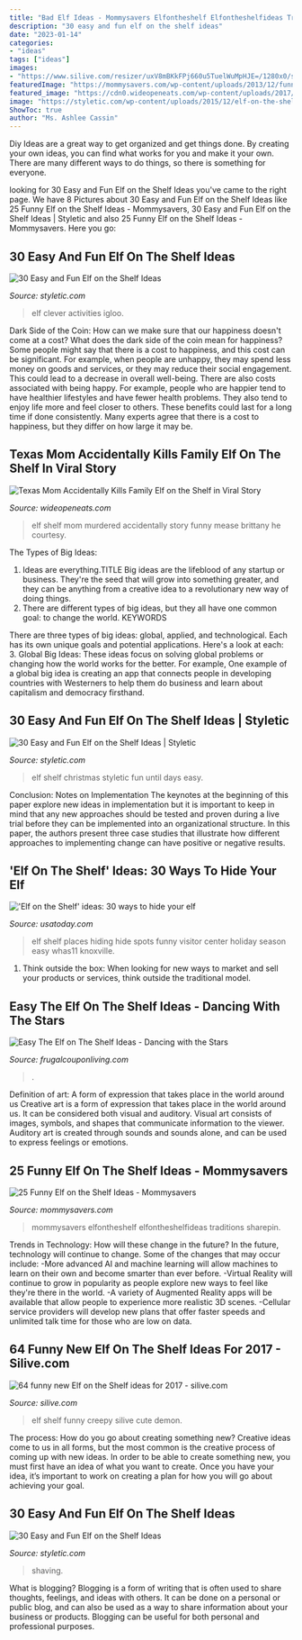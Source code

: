 ```yaml
---
title: "Bad Elf Ideas - Mommysavers Elfontheshelf Elfontheshelfideas Traditions Sharepin"
description: "30 easy and fun elf on the shelf ideas"
date: "2023-01-14"
categories:
- "ideas"
tags: ["ideas"]
images:
- "https://www.silive.com/resizer/uxV8mBKkFPj660u5TuelWuMpHJE=/1280x0/smart/advancelocal-adapter-image-uploads.s3.amazonaws.com/image.silive.com/home/silive-media/width2048/img/entertainment_impact_home/photo/screen-shot-2017-12-10-at-122539-pmpng-d7d874ab09a37b39.png"
featuredImage: "https://mommysavers.com/wp-content/uploads/2013/12/funny-elf-square.jpg"
featured_image: "https://cdn0.wideopeneats.com/wp-content/uploads/2017/12/25446220_906999096135435_1898086850582274368_n.jpg"
image: "https://styletic.com/wp-content/uploads/2015/12/elf-on-the-shelf-ideas/20-elf-on-the-shelf-ideas.jpg"
ShowToc: true
author: "Ms. Ashlee Cassin"
---
```



Diy Ideas are a great way to get organized and get things done. By creating your own ideas, you can find what works for you and make it your own. There are many different ways to do things, so there is something for everyone.

	

		
looking for 30 Easy and Fun Elf on the Shelf Ideas you've came to the right page. We have 8 Pictures about 30 Easy and Fun Elf on the Shelf Ideas like 25 Funny Elf on the Shelf Ideas - Mommysavers, 30 Easy and Fun Elf on the Shelf Ideas | Styletic and also 25 Funny Elf on the Shelf Ideas - Mommysavers. Here you go:
		
    
## 30 Easy And Fun Elf On The Shelf Ideas

<img loading=lazy src="https://styletic.com/wp-content/uploads/2015/12/elf-on-the-shelf-ideas/10-elf-on-the-shelf-ideas.jpg" onerror="this.onerror=null;this.src='https://tse1.mm.bing.net/th?id=OIP.rIGkM6UpIU0YmczTazPe9QHaLK&amp;pid=15.1';" alt="30 Easy and Fun Elf on the Shelf Ideas">

_Source: styletic.com_

>elf clever activities igloo. 

	

Dark Side of the Coin: How can we make sure that our happiness doesn't come at a cost?
What does the dark side of the coin mean for happiness?
Some people might say that there is a cost to happiness, and this cost can be significant. For example, when people are unhappy, they may spend less money on goods and services, or they may reduce their social engagement. This could lead to a decrease in overall well-being.
There are also costs associated with being happy. For example, people who are happier tend to have healthier lifestyles and have fewer health problems. They also tend to enjoy life more and feel closer to others. These benefits could last for a long time if done consistently.
Many experts agree that there is a cost to happiness, but they differ on how large it may be.

    
## Texas Mom Accidentally Kills Family Elf On The Shelf In Viral Story

<img loading=lazy src="https://cdn0.wideopeneats.com/wp-content/uploads/2017/12/25446220_906999096135435_1898086850582274368_n.jpg" onerror="this.onerror=null;this.src='https://tse3.mm.bing.net/th?id=OIP.gYAcpaAtBBWmiLE6uDGhUgHaJ4&amp;pid=15.1';" alt="Texas Mom Accidentally Kills Family Elf on the Shelf in Viral Story">

_Source: wideopeneats.com_

>elf shelf mom murdered accidentally story funny mease brittany he courtesy. 

	

The Types of Big Ideas:
1. Ideas are everything.TITLE
Big ideas are the lifeblood of any startup or business. They're the seed that will grow into something greater, and they can be anything from a creative idea to a revolutionary new way of doing things.
2. There are different types of big ideas, but they all have one common goal: to change the world. KEYWORDS

There are three types of big ideas: global, applied, and technological. Each has its own unique goals and potential applications. Here's a look at each: 
3. Global Big Ideas: These ideas focus on solving global problems or changing how the world works for the better. For example, One example of a global big idea is creating an app that connects people in developing countries with Westerners to help them do business and learn about capitalism and democracy firsthand. 

    
## 30 Easy And Fun Elf On The Shelf Ideas | Styletic

<img loading=lazy src="https://styletic.com/wp-content/uploads/2015/12/elf-on-the-shelf-ideas/20-elf-on-the-shelf-ideas.jpg" onerror="this.onerror=null;this.src='https://tse4.mm.bing.net/th?id=OIP.Ljf_N7134-jvBiof3g7ibgHaLH&amp;pid=15.1';" alt="30 Easy and Fun Elf on the Shelf Ideas | Styletic">

_Source: styletic.com_

>elf shelf christmas styletic fun until days easy. 

	

Conclusion: Notes on Implementation
The keynotes at the beginning of this paper explore new ideas in implementation but it is important to keep in mind that any new approaches should be tested and proven during a live trial before they can be implemented into an organizational structure. In this paper, the authors present three case studies that illustrate how different approaches to implementing change can have positive or negative results.

    
## &#039;Elf On The Shelf&#039; Ideas: 30 Ways To Hide Your Elf

<img loading=lazy src="https://www.gannett-cdn.com/presto/2018/11/13/PKNS/513f490f-a7bc-4025-b317-ea42bd381bff-visitor_center_elf1.JPG?crop=5183,2903,x0,y310&amp;width=3200&amp;height=1793&amp;format=pjpg&amp;auto=webp" onerror="this.onerror=null;this.src='https://tse2.mm.bing.net/th?id=OIP.PpohqbBvYfmywc31rRKIKAHaEJ&amp;pid=15.1';" alt="&#039;Elf on the Shelf&#039; ideas: 30 ways to hide your elf">

_Source: usatoday.com_

>elf shelf places hiding hide spots funny visitor center holiday season easy whas11 knoxville. 

	

1. Think outside the box: When looking for new ways to market and sell your products or services, think outside the traditional model.

    
## Easy The Elf On The Shelf Ideas - Dancing With The Stars

<img loading=lazy src="https://i2.wp.com/frugalcouponliving.com/wp-content/uploads/2013/12/Dancing-lladro-flamenco-elf-on-the-shelf-ideas-frugal-coupon-living.jpg" onerror="this.onerror=null;this.src='https://tse4.mm.bing.net/th?id=OIP.uZd1NBioQtq9SsZ248PddQHaLH&amp;pid=15.1';" alt="Easy The Elf on The Shelf Ideas - Dancing with the Stars">

_Source: frugalcouponliving.com_

>. 

	

Definition of art: A form of expression that takes place in the world around us
Creative art is a form of expression that takes place in the world around us. It can be considered both visual and auditory. Visual art consists of images, symbols, and shapes that communicate information to the viewer. Auditory art is created through sounds and sounds alone, and can be used to express feelings or emotions.

    
## 25 Funny Elf On The Shelf Ideas - Mommysavers

<img loading=lazy src="https://mommysavers.com/wp-content/uploads/2013/12/funny-elf-square.jpg" onerror="this.onerror=null;this.src='https://tse3.mm.bing.net/th?id=OIP.0PRxwiCItglaQEUMYKtQ-QHaJF&amp;pid=15.1';" alt="25 Funny Elf on the Shelf Ideas - Mommysavers">

_Source: mommysavers.com_

>mommysavers elfontheshelf elfontheshelfideas traditions sharepin. 

	

Trends in Technology: How will these change in the future?
In the future, technology will continue to change. Some of the changes that may occur include: 
-More advanced AI and machine learning will allow machines to learn on their own and become smarter than ever before.
-Virtual Reality will continue to grow in popularity as people explore new ways to feel like they're there in the world.
-A variety of Augmented Reality apps will be available that allow people to experience more realistic 3D scenes.
-Cellular service providers will develop new plans that offer faster speeds and unlimited talk time for those who are low on data.

    
## 64 Funny New Elf On The Shelf Ideas For 2017 - Silive.com

<img loading=lazy src="https://www.silive.com/resizer/uxV8mBKkFPj660u5TuelWuMpHJE=/1280x0/smart/advancelocal-adapter-image-uploads.s3.amazonaws.com/image.silive.com/home/silive-media/width2048/img/entertainment_impact_home/photo/screen-shot-2017-12-10-at-122539-pmpng-d7d874ab09a37b39.png" onerror="this.onerror=null;this.src='https://tse1.mm.bing.net/th?id=OIP.nYkP4IQugQ5OnJ3NEBGqxgHaGA&amp;pid=15.1';" alt="64 funny new Elf on the Shelf ideas for 2017 - silive.com">

_Source: silive.com_

>elf shelf funny creepy silive cute demon. 

	

The process: How do you go about creating something new?
Creative ideas come to us in all forms, but the most common is the creative process of coming up with new ideas. In order to be able to create something new, you must first have an idea of what you want to create. Once you have your idea, it’s important to work on creating a plan for how you will go about achieving your goal.

    
## 30 Easy And Fun Elf On The Shelf Ideas

<img loading=lazy src="https://styletic.com/wp-content/uploads/2015/12/elf-on-the-shelf-ideas/17-elf-on-the-shelf-ideas.jpg" onerror="this.onerror=null;this.src='https://tse2.mm.bing.net/th?id=OIP.6AMSBk3zHlNIbBSe9PEWFAHaLJ&amp;pid=15.1';" alt="30 Easy and Fun Elf on the Shelf Ideas">

_Source: styletic.com_

>shaving. 

	

What is blogging?
Blogging is a form of writing that is often used to share thoughts, feelings, and ideas with others. It can be done on a personal or public blog, and can also be used as a way to share information about your business or products. Blogging can be useful for both personal and professional purposes.

